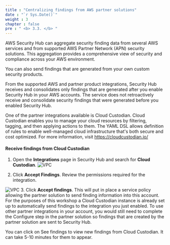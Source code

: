 ```yaml
---
title : "Centralizing findings from AWS partner solutions"
date : "`r Sys.Date()`"
weight : 3
chapter : false
pre : " <b> 3.3. </b> "
---
```

AWS Security Hub can aggregate security finding data from several AWS services and from supported AWS Partner Network (APN) security solutions. This aggregation provides a comprehensive view of security and compliance across your AWS environment.

You can also send findings that are generated from your own custom security products.

From the supported AWS and partner product integrations, Security Hub receives and consolidates only findings that are generated after you enable Security Hub in your AWS accounts. The service does not retroactively receive and consolidate security findings that were generated before you enabled Security Hub.

One of the partner integrations available is Cloud Custodian. Cloud Custodian enables you to manage your cloud resources by filtering, tagging, and then applying actions to them. The YAML DSL allows definition of rules to enable well-managed cloud infrastructure that's both secure and cost optimized. For more information, visit https://cloudcustodian.io/ 

#### Receive findings from Cloud Custodian
1. Open the **Integrations** page in Security Hub and search for **Cloud Custodian**.
![VPC](/images/3/3.3/s1.png)

2. Click **Accept Findings**. Review the permissions required for the integration.

![VPC](/images/3/3.3/s2.png)
3. Click **Accept findings**. This will put in place a service policy allowing the partner solution to send finding information into this account. For the purposes of this workshop a Cloud Custodian instance is already set up to automatically send findings to the integration you just enabled. To use other partner integrations in your account, you would still need to complete the Configure step in the partner solution so findings that are created by the partner solution are sent to Security Hub.


You can click on See findings to view new findings from Cloud Custodian. It can take 5-10 minutes for them to appear.